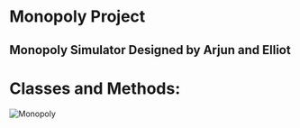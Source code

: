 # Monopoly Project
 
## Monopoly Simulator Designed by Arjun and Elliot

# Classes and Methods: <br />

![Monopoly](https://user-images.githubusercontent.com/33406133/196270275-82d102c0-19de-4eeb-95ed-5f357a787c09.jpg)
